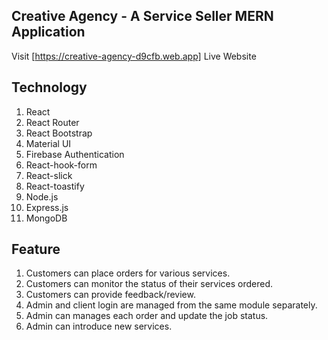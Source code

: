 ## Creative Agency - A Service Seller MERN Application 
Visit [https://creative-agency-d9cfb.web.app] Live Website

## Technology
1. React
2. React Router
3. React Bootstrap
4. Material UI
5. Firebase Authentication
6. React-hook-form
7. React-slick
8. React-toastify
9. Node.js
10. Express.js
11. MongoDB

## Feature

1. Customers can place orders for various services.
2. Customers can monitor the status of their services ordered.
3. Customers can provide feedback/review.
4. Admin and client login are managed from the same module separately.
5. Admin can manages each order and update the job status.
6. Admin can introduce new services.

